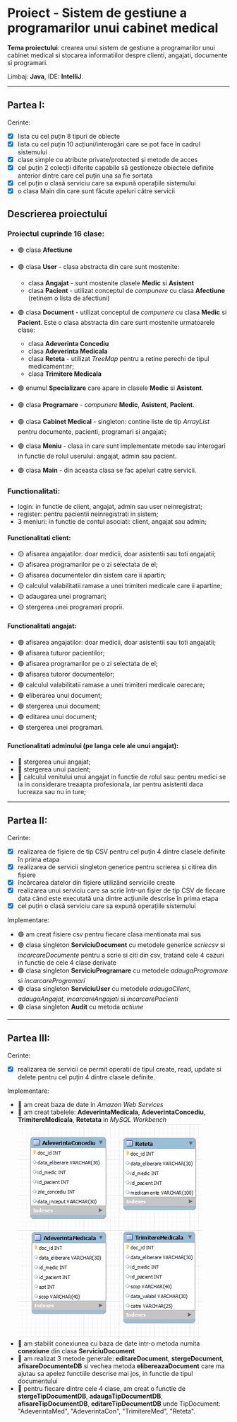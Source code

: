 # Proiect - Sistem de gestiune a programarilor unui cabinet medical


**Tema proiectului**: crearea unui sistem de gestiune a programarilor unui cabinet medical si stocarea informatiilor despre clienti, angajati, documente si programari.

Limbaj: **Java**, IDE: **IntelliJ**.

---
## Partea I:
Cerinte:
- [x] lista cu cel puțin 8 tipuri de obiecte
- [x] lista cu cel puțin 10 acțiuni/interogări care se pot face în cadrul sistemului
- [x] clase simple cu atribute private/protected și metode de acces
- [x] cel puțin 2 colecții diferite capabile să gestioneze obiectele definite anterior dintre care cel puțin una sa fie sortata
- [x] cel puțin o clasă serviciu care sa expună operațiile sistemului
- [x] o clasa Main din care sunt făcute apeluri către servicii
 
## Descrierea proiectului
### Proiectul cuprinde 16 clase:

- 🟣 clasa **Afectiune**
- 🟣 clasa **User** - clasa abstracta din care sunt mostenite:
    - clasa **Angajat** - sunt mostenite clasele **Medic** si **Asistent**
    - clasa **Pacient** - utilizat conceptul de *compunere* cu clasa **Afectiune** (retinem o lista de afectiuni)
    
- 🟣 clasa **Document** - utilizat conceptul de *compunere* cu clasa **Medic** si **Pacient**. Este o clasa abstracta din care sunt mostenite urmatoarele clase:
    - clasa **Adeverinta Concediu**
    - clasa **Adeverinta Medicala** 
    - clasa **Reteta** - utilizat *TreeMap* pentru a retine perechi de tipul medicament:nr;
    - clasa **Trimitere Medicala**

- 🟣 enumul **Specializare** care apare in clasele **Medic** si **Asistent**.
- 🟣 clasa **Programare** - *compunere* **Medic**, **Asistent**, **Pacient**.
- 🟣 clasa **Cabinet Medical** - singleton: contine liste de tip *ArrayList* pentru documente, pacienti, programari si angajati;
- 🟣 clasa **Meniu** - clasa in care sunt implementate metode sau interogari in functie de rolul userului: angajat, admin sau pacient.
- 🟣 clasa **Main** - din aceasta clasa se fac apeluri catre servicii.

### Functionalitati:
- login: in functie de client, angajat, admin sau user neinregistrat;
- register: pentru pacientii neinregistrati in sistem;
- 3 meniuri: in functie de contul asociati: client, angajat sau admin;

#### Functionalitati client:
- 🟡 afisarea angajatilor: doar medicii, doar asistentii sau toti angajatii;
- 🟡 afisarea programarilor pe o zi selectata de el;
- 🟡 afisarea documentelor din sistem care ii apartin;
- 🟡 calculul valabilitatii ramase a unei trimiteri medicale care ii apartine;
- 🟡 adaugarea unei programari;
- 🟡 stergerea unei programari proprii.

#### Functionalitati angajat:
- 🟢  afisarea angajatilor: doar medicii, doar asistentii sau toti angajatii;
- 🟢  afisarea tuturor pacientilor;
- 🟢  afisarea programarilor pe o zi selectata de el;
- 🟢  afisarea tutoror documentelor;
- 🟢  calculul valabilitatii ramase a unei trimiteri medicale oarecare;
- 🟢  eliberarea unui document;
- 🟢  stergerea unui document;
- 🟢  editarea unui document;
- 🟢  stergerea unei programari.

#### Functionalitati adminului (pe langa cele ale unui angajat):
- 🔵 stergerea unui angajat;
- 🔵 stergerea unui pacient;
- 🔵 calculul venitului unui angajat in functie de rolul sau: pentru medici se ia in considerare treaapta profesionala, iar pentru asistenti daca lucreaza sau nu in ture;


---
## Partea II:
Cerinte:
- [x] realizarea de fișiere de tip CSV pentru cel puțin 4 dintre clasele definite în prima etapa 
- [x] realizarea de servicii singleton generice pentru scrierea și citirea din fișiere
- [x] încărcarea datelor din fișiere utilizând serviciile create
- [x] realizarea unui serviciu care sa scrie într-un fișier de tip CSV de fiecare data când este executată una dintre acțiunile descrise în prima etapa
- [x] cel puțin o clasă serviciu care sa expună operațiile sistemului

Implementare:
- 🟣 am creat fisiere csv pentru fiecare clasa mentionata mai sus
- 🟣 clasa singleton **ServiciuDocument** cu metodele generice *scriecsv* si *incarcareDocumente* pentru a scrie si citi din csv, tratand cele 4 cazuri in functie de cele 4 clase derivate
- 🟣 clasa singleton **ServiciuProgramare** cu metodele *adaugaProgramare* si *incarcareProgramari*
- 🟣 clasa singleton **ServiciuUser** cu metodele *adaugaClient*, *adaugaAngajat*, *incarcareAngajati* si *incarcarePacienti*
- 🟣 clasa singleton **Audit** cu metoda *actiune*


---
## Partea III:
Cerinte:
- [x] realizarea de servicii ce permit operatii de tipul create, read, update si delete pentru cel puțin 4 dintre clasele definite.

Implementare:
- 🔵 am creat baza de date in *Amazon Web Services*
- 🔵 am creat tabelele: **AdeverintaMedicala**, **AdeverintaConcediu**, **TrimitereMedicala**, **Retetata** in *MySQL Workbench*
![](diagram.jpg)
- 🔵 am stabilit conexiunea cu baza de date intr-o metoda numita **conexiune** din clasa **ServiciuDocument**
- 🔵 am realizat 3 metode generale: **editareDocument**, **stergeDocument**, **afisareDocumenteDB** si vechea metoda **elibereazaDocument** care ma ajutau sa apelez functiile descrise mai jos, in functie de tipul documentului
- 🔵 pentru fiecare dintre cele 4 clase, am creat o functie de **stergeTipDocumentDB**, **adaugaTipDocumentDB**, **afisareTipDocumentDB**, **editareTipDocumentDB** unde TipDocument: "AdeverintaMed", "AdeverintaCon", "TrimitereMed", "Reteta".
